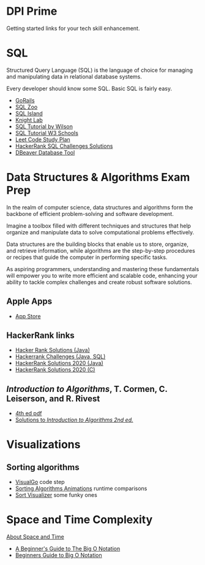 # DPI Prime
Getting started links for your tech skill enhancement.

# SQL
Structured Query Language (SQL) is the language of choice for managing and manipulating data in relational database systems. 

Every developer should know some SQL. Basic SQL is fairly easy.
 
- [GoRails](https://gorails.com/series/sql-for-beginners)
- [SQL Zoo](https://sqlzoo.net/)
- [SQL Island](https://sql-island.informatik.uni-kl.de/)
- [Knight Lab](https://mystery.knightlab.com/)
- [SQL Tutorial by Wilson](https://gvwilson.github.io/sql-tutorial/)
- [SQL Tutorial W3 Schools](https://www.w3schools.com/sql/)
- [Leet Code Study Plan](https://leetcode.com/studyplan/top-sql-50/)
- [HackerRank SQL Challenges Solutions](https://github.com/DPI-2024/HackerRank-SQL-Challenges-Solutions)
- [DBeaver Database Tool](https://dbeaver.io/)

# Data Structures & Algorithms Exam Prep

In the realm of computer science, data structures and algorithms form the backbone of efficient problem-solving and software development. 

Imagine a toolbox filled with different techniques and structures that help organize and manipulate data to solve computational problems effectively. 

Data structures are the building blocks that enable us to store, organize, and retrieve information, while algorithms are the step-by-step procedures or recipes that guide the computer in performing specific tasks. 

As aspiring programmers, understanding and mastering these fundamentals will empower you to write more efficient and scalable code, enhancing your ability to tackle complex challenges and create robust software solutions. 

## Apple Apps

- [App Store](https://www.apple.com/us/search/algorithms)

## HackerRank links

- [Hacker Rank Solutions (Java)](https://github.com/DPI-2024/Hackerrank-Solutions)
- [Hackerrank Challenges (Java, SQL)](https://github.com/DPI-2024/hackerrank-challenges)
- [HackerRank Solutions 2020 (Java)](https://github.com/DPI-2024/HackerRank)
- [HackerRank Solutions 2020 (C)](https://github.com/DPI-2024/HackerRank)

## *Introduction to Algorithms*, T. Cormen, C. Leiserson, and R. Rivest


- [4th ed pdf](https://dl.ebooksworld.ir/books/Introduction.to.Algorithms.4th.Leiserson.Stein.Rivest.Cormen.MIT.Press.9780262046305.EBooksWorld.ir.pdf)
- [Solutions to *Introduction to Algorithms 2nd ed.*](https://github.com/DPI-2024/CLRS-2nd-ed)

# Visualizations

## Sorting algorithms
- [VisualGo](https://visualgo.net/en/sorting?slide=1) code step
- [Sorting Algorithms Animations](https://www.toptal.com/developers/sorting-algorithms) runtime comparisons 
- [Sort Visualizer](https://www.sortvisualizer.com/) some funky ones 

# Space and Time Complexity
[About Space and Time](space_time.md)

- [A Beginner's Guide to The Big O Notation](https://hackernoon.com/a-beginners-guide-to-the-big-o-notation-yb7332wf)
- [
Beginners Guide to Big O Notation](https://www.freecodecamp.org/news/my-first-foray-into-technology-c5b6e83fe8f1/)
